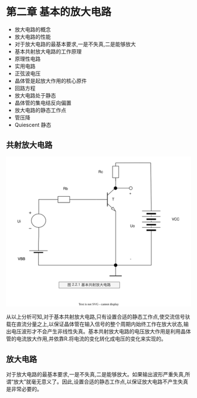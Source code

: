 # 第二章 基本的放大电路

- 放大电路的概念
- 放大电路的性能
- 对于放大电路的最基本要求,一是不失真,二是能够放大
- 基本共射放大电路的工作原理
- 原理性电路
- 实用电路
- 正弦波电压
- 晶体管是起放大作用的核心原件
- 回路方程
- 放大电路处于静态
- 晶体管的集电结反向偏置
- 放大电路的静态工作点
- 管压降
- Quiescent 静态


## 共射放大电路
![模拟电路的基础-基本共射的放大电路.drawio.svg](./images/模拟电路的基础-基本共射的放大电路.drawio.svg)

从以上分析可知,对于基本共射放大电路,只有设置合适的静态工作点,使交流信号驮载在直流分量之上,以保证晶体管在输入信号的整个周期内始终工作在放大状态,输出电压波形才不会产生非线性失真。基本共射放大电路的电压放大作用是利用晶体管的电流放大作用,并依靠R.将电流的变化转化成电压的变化来实现的。

## 放大电路

对于放大电路的最基本要求,一是不失真,二是能够放大。如果输出波形严重失真,所谓“放大”就毫无意义了。因此,设置合适的静态工作点,以保证放大电路不产生失真是非常必要的。

